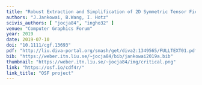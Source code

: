 ```yaml
---
title: "Robust Extraction and Simplification of 2D Symmetric Tensor Field Topology"
authors: "J.Jankowai, B.Wang, I. Hotz"
scivis_authors: [ "jocja84", "ingho32" ]
venue: "Computer Graphics Forum"
year: 2019
date: 2019-07-10
doi: "10.1111/cgf.13693"
pdf: "http://liu.diva-portal.org/smash/get/diva2:1349565/FULLTEXT01.pdf"
bib: "https://weber.itn.liu.se/~jocja84/bib/jankowai2019a.bib"
thumbnail: "https://weber.itn.liu.se/~jocja84/img/critical.png"
link: "https://osf.io/cdf4r/"
link_title: "OSF project"
---
```

